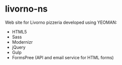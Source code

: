 # livorno-ns

Web site for Livorno pizzeria developed using YEOMAN:

- HTML5
- Sass
- Modernizr
- jQuery
- Gulp
- FormsPree (API and email service for HTML forms)
